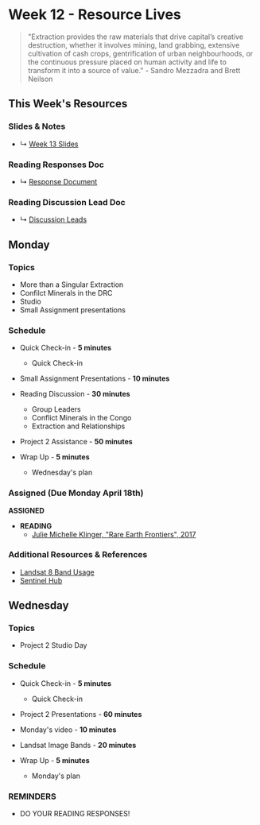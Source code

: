 # Week 12 - Resource Lives

> "Extraction provides the raw materials that drive capital’s creative destruction, whether it involves mining, land grabbing, extensive cultivation of cash crops, gentrification of urban neighbourhoods, or the continuous pressure placed on human activity and life to transform it into a source of value." - Sandro Mezzadra and Brett Neilson


## This Week's Resources

### Slides & Notes 
* ↳ [Week 13 Slides](https://docs.google.com/presentation/d/1IitE-qdaYRSl8UEqdQXS2YctnbfTsD_JLnsldzPuTJw/edit?usp=sharing)
### Reading Responses Doc

* ↳ [Response Document](https://docs.google.com/document/d/1tTH-Oac5-IsplvvS-ANf6MWLI_TKMXUMWU_Bvj79xXg/edit)
 
### Reading Discussion Lead Doc
* ↳ [Discussion Leads](https://docs.google.com/document/d/1cC8rhMC4xD7Kt0QunY-WffXRhs674FFQgHLNapdv_k4/edit#heading=h.ko9guovehion)

## Monday

### Topics
* More than a Singular Extraction
* Confilct Minerals in the DRC
* Studio
* Small Assignment presentations


### Schedule
* Quick Check-in - __5 minutes__
    * Quick Check-in
* Small Assignment Presentations - __10 minutes__
* Reading Discussion - __30 minutes__
    * Group Leaders 
    * Conflict Minerals in the Congo
    * Extraction and Relationships
* Project 2 Assistance - __50 minutes__

* Wrap Up -  __5 minutes__
    * Wednesday's plan

### Assigned (**Due Monday April 18th**)
__ASSIGNED__
* **READING**
    * [Julie Michelle Klinger, "Rare Earth Frontiers", 2017](https://www.are.na/block/7639482)


### Additional Resources & References
* [Landsat 8 Band Usage](https://landsat.gsfc.nasa.gov/satellites/landsat-8/landsat-8-bands/)
* [Sentinel Hub](https://www.sentinel-hub.com/explore/eobrowser/)

## Wednesday

### Topics
* Project 2 Studio Day


### Schedule
* Quick Check-in - __5 minutes__
    * Quick Check-in
* Project 2 Presentations - __60 minutes__
* Monday's video - __10 minutes__
* Landsat Image Bands - __20 minutes__

* Wrap Up -  __5 minutes__
    * Monday's plan

### REMINDERS

* DO YOUR READING RESPONSES!

